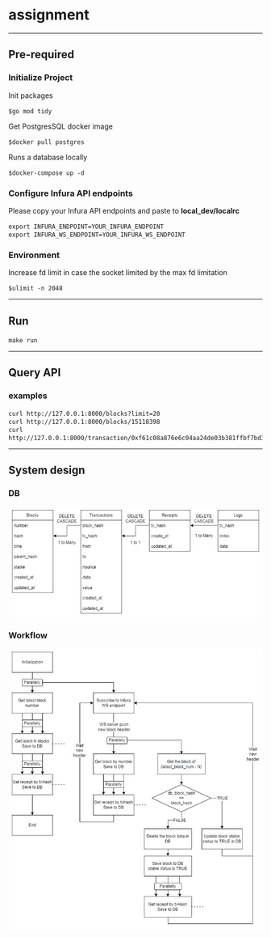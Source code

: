 # assignment
---
## Pre-required
### Initialize Project
Init packages
```
$go mod tidy
```
Get PostgresSQL docker image
```
$docker pull postgres
```
Runs a database locally
```
$docker-compose up -d
```
### Configure Infura API endpoints 
Please copy your Infura API endpoints and paste to **local_dev/localrc**
```
export INFURA_ENDPOINT=YOUR_INFURA_ENDPOINT
export INFURA_WS_ENDPOINT=YOUR_INFURA_WS_ENDPOINT
```
### Environment
Increase fd limit in case the socket limited by the max fd limitation
```
$ulimit -n 2048
```
---
## Run
```
make run
```
---
## Query API
### examples
```
curl http://127.0.0.1:8000/blocks?limit=20
curl http://127.0.0.1:8000/blocks/15118398
curl http://127.0.0.1:8000/transaction/0xf61c08a876e6c04aa24de03b381ffbf7bd36ca9fc0b19b4709f2b13867cf04f9
```
---
## System design

### DB

![alt text](https://github.com/x24870/0xassignment/blob/master/docs/db.jpg)

### Workflow

![alt text](https://raw.githubusercontent.com/x24870/0xassignment/master/docs/workflow.jpg)




